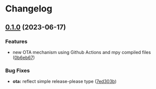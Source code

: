# Changelog

## [0.1.0](https://github.com/AuHau/projector-cabinet/compare/0.0.1...v0.1.0) (2023-06-17)


### Features

* new OTA mechanism using Github Actions and mpy compiled files ([0b6eb67](https://github.com/AuHau/projector-cabinet/commit/0b6eb67a0d31dac301785eebe84bdcc270f8f68a))


### Bug Fixes

* **ota:** reflect simple release-please type ([7ed303b](https://github.com/AuHau/projector-cabinet/commit/7ed303bbfbd83803e60e727c8198f8a25b256d00))
